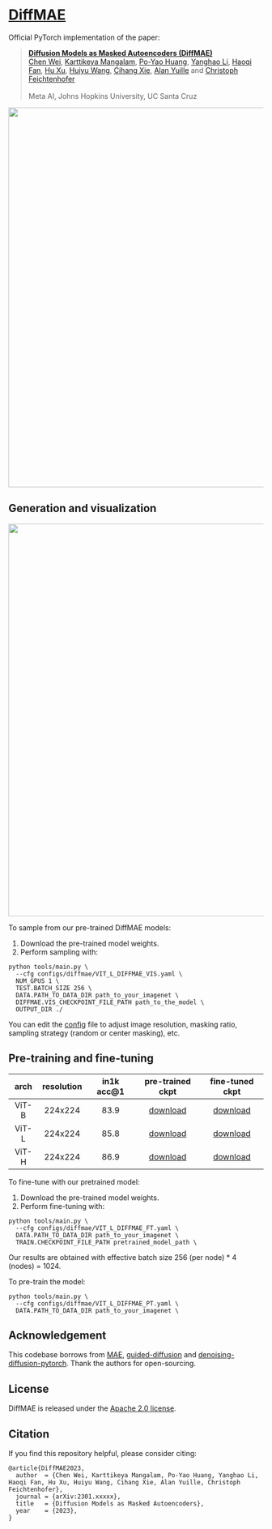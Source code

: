 # [DiffMAE](https://arxiv.org/abs/2301.xxxxx)

Official PyTorch implementation of the paper:

> [**Diffusion Models as Masked Autoencoders (DiffMAE)**](http://arxiv.org/abs/2301.xxxxx)<br>
> [Chen Wei](https://weichen582.github.io/), [Karttikeya Mangalam](https://karttikeya.github.io/), [Po-Yao Huang](http://www.cs.cmu.edu/~poyaoh/), [Yanghao Li](https://lyttonhao.github.io/), [Haoqi Fan](https://haoqifan.github.io/), [Hu Xu](https://howardhsu.github.io/), [Huiyu Wang](https://csrhddlam.github.io/), [Cihang Xie](https://cihangxie.github.io/), [Alan Yuille](https://www.cs.jhu.edu/~ayuille/) and [Christoph Feichtenhofer](https://feichtenhofer.github.io/) \
> <br>Meta AI, Johns Hopkins University, UC Santa Cruz<br>

<p align="center">
  <img src="http://weichen582.github.io/files/diffmae_teaser.png" width="750px">
</p>

## Generation and visualization

<p align="center">
  <img src="http://weichen582.github.io/files/diffmae_vis.png" width="775px">
</p>

To sample from our pre-trained DiffMAE models:

1. Download the pre-trained model weights.
2. Perform sampling with:
```
python tools/main.py \
  --cfg configs/diffmae/VIT_L_DIFFMAE_VIS.yaml \
  NUM_GPUS 1 \
  TEST.BATCH_SIZE 256 \
  DATA.PATH_TO_DATA_DIR path_to_your_imagenet \
  DIFFMAE.VIS_CHECKPOINT_FILE_PATH path_to_the_model \
  OUTPUT_DIR ./
```

You can edit the [config](../../configs/diffmae/VIT_L_DIFFMAE_VIS.yaml) file to adjust image resolution, masking ratio, sampling strategy (random or center masking), etc.

## Pre-training and fine-tuning

| arch | resolution | in1k acc@1 | pre-trained ckpt | fine-tuned ckpt |
|:---:|:---:|:---:|:---:| :---:|
| ViT-B | 224x224 | 83.9 | [download]() | [download]()
| ViT-L | 224x224 | 85.8 | [download]() | [download]()
| ViT-H | 224x224 | 86.9 | [download]() | [download]()

To fine-tune with our pretrained model:

1. Download the pre-trained model weights.
2. Perform fine-tuning with:
```
python tools/main.py \
  --cfg configs/diffmae/VIT_L_DIFFMAE_FT.yaml \
  DATA.PATH_TO_DATA_DIR path_to_your_imagenet \
  TRAIN.CHECKPOINT_FILE_PATH pretrained_model_path \
```
Our results are obtained with effective batch size 256 (per node) * 4 (nodes) = 1024.

To pre-train the model:
```
python tools/main.py \
  --cfg configs/diffmae/VIT_L_DIFFMAE_PT.yaml \
  DATA.PATH_TO_DATA_DIR path_to_your_imagenet \
```

## Acknowledgement
This codebase borrows from [MAE](https://github.com/facebookresearch/mae), [guided-diffusion](https://github.com/openai/guided-diffusion) and [denoising-diffusion-pytorch](https://github.com/lucidrains/denoising-diffusion-pytorch). Thank the authors for open-sourcing.

## License
DiffMAE is released under the [Apache 2.0 license](LICENSE).

## Citation
If you find this repository helpful, please consider citing:
```
@article{DiffMAE2023,
  author  = {Chen Wei, Karttikeya Mangalam, Po-Yao Huang, Yanghao Li, Haoqi Fan, Hu Xu, Huiyu Wang, Cihang Xie, Alan Yuille, Christoph Feichtenhofer},
  journal = {arXiv:2301.xxxxx},
  title   = {Diffusion Models as Masked Autoencoders},
  year    = {2023},
}
```
